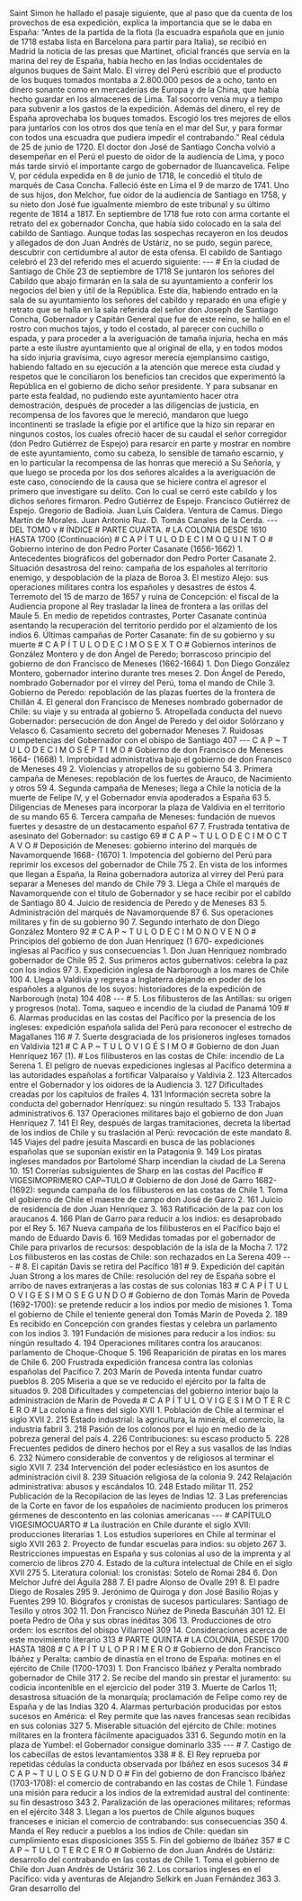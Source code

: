 Saint Simon he hallado el pasaje siguiente, que al paso que da cuenta de los provechos de esa expedición, explica la importancia que se le daba en España: “Antes de la partida de la flota (la escuadra española que en junio de 1718 estaba lista en Barcelona para partir para Italia), se recibió en Madrid la noticia de las presas que Martinet, oficial francés que servía en la marina del rey de España, había hecho en las Indias occidentales de algunos buques de Saint Malo. El virrey del Perú escribió que el producto de los buques tomados montaba a 2.800.000 pesos de a ocho, tanto en dinero sonante como en mercaderías de Europa y de la China, que había hecho guardar en los almacenes de Lima. Tal socorro venía muy a tiempo para subvenir a los gastos de la expedición. Además del dinero, el rey de España aprovechaba los buques tomados. Escogió los tres mejores de ellos para juntarlos con los otros dos que tenía en el mar del Sur, y para formar con todos una escuadra que pudiera impedir el contrabando.” Real cédula de 25 de junio de 1720. El doctor don José de Santiago Concha volvió a desempeñar en el Perú el puesto de oidor de la audiencia de Lima, y poco más tarde sirvió el importante cargo de gobernador de Iluancavelica. Felipe V, por cédula expedida en 8 de junio de 1718, le concedió el título de marqués de Casa Concha. Falleció éste en Lima el 9 de marzo de 1741. Uno de sus hijos, don Melchor, fue oidor de la audiencia de Santiago en 1758, y su nieto don José fue igualmente miembro de este tribunal y su último regente de 1814 a 1817. En septiembre de 1718 fue roto con arma cortante el retrato del ex gobernador Concha, que había sido colocado en la sala del cabildo de Santiago. Aunque todas las sospechas recayeron en los deudos y allegados de don Juan Andrés de Ustáriz, no se pudo, según parece, descubrir con certidumbre al autor de esta ofensa. El cabildo de Santiago celebró el 23 del referido mes el acuerdo siguiente: --- # En la ciudad de Santiago de Chile 23 de septiembre de 1718 Se juntaron los señores del Cabildo que abajo firmarán en la sala de su ayuntamiento a conferir los negocios del bien y útil de la República. Este día, habiendo entrado en la sala de su ayuntamiento los señores del cabildo y reparado en una efigie y retrato que se halla en la sala referida del señor don Joseph de Santiago Concha, Gobernador y Capitán General que fue de este reino, se halló en el rostro con muchos tajos, y todo el costado, al parecer con cuchillo o espada, y para proceder a la averiguación de tamaña injuria, hecha en más parte a este ilustre ayuntamiento que al original de ella, y en todos modos ha sido injuria gravísima, cuyo agresor merecía ejemplansimo castigo, habiendo faltado en su ejecución a la atención que merece esta ciudad y respetos que le conciliaron los beneficios tan crecidos que experimentó la República en el gobierno de dicho señor presidente. Y para subsanar en parte esta fealdad, no pudiendo este ayuntamiento hacer otra demostración, después de proceder a las diligencias de justicia, en recompensa de los favores que le mereció, mandaron que luego incontinenti se traslade la efigie por el artífice que la hizo sin reparar en ningunos costos, los cuales ofreció hacer de su caudal el señor corregidor (don Pedro Gutiérrez de Espejo) para resarcir en parte y mostrar en nombre de este ayuntamiento, como su cabeza, lo sensible de tamaño escarnio, y en lo particular la recompensa de las honras que mereció a Su Señoría, y que luego se proceda por los dos señores alcaldes a la averiguación de este caso, conociendo de la causa que se hiciere contra el agresor el primero que investigare su delito. Con lo cual se cerró este cabildo y los dichos señores firmaron. Pedro Gutiérrez de Espejo. Francisco Gutiérrez de Espejo. Gregorio de Badioia. Juan Luis Caldera. Ventura de Camus. Diego Martín de Morales. Juan Antonio Ruz. D. Tomás Canales de la Cerda. --- DEL TOMO v # ÍNDICE # PARTE CUARTA. # LA COLONIA DESDE 1610 HASTA 1700 (Continuación) # C A P Í T U L O D E C I M O Q U I N T O # Gobierno interino de don Pedro Porter Casanate (1656-1662) 1. Antecedentes biográficos del gobernador don Pedro Porter Casanate 2. Situación desastrosa del reino: campaña de los españoles al territorio enemigo, y despoblación de la plaza de Boroa 3. El mestizo Alejo: sus operaciones militares contra los españoles y desastres de éstos 4. Terremoto del 15 de marzo de 1657 y ruina de Concepción: el fiscal de la Audiencia propone al Rey trasladar la línea de frontera a las orillas del Maule 5. En medio de repetidos contrastes, Porter Casanate continúa asentando la recuperación del territorio perdido por el alzamiento de los indios 6. Últimas campañas de Porter Casanate: fin de su gobierno y su muerte # C A P Í T U L O D E C I M O S E X T O # Gobiernos interinos de González Montero y de don Ángel de Peredo; borrascoso principio del gobierno de don Francisco de Meneses (1662-1664) 1. Don Diego González Montero, gobernador interino durante tres meses 2. Don Ángel de Peredo, nombrado Gobernador por el virrey del Perú, toma el mando de Chile 3. Gobierno de Peredo: repoblación de las plazas fuertes de la frontera de Chillán 4. El general don Francisco de Meneses nombrado gobernador de Chile: su viaje y su entrada al gobierno 5. Atropellada conducta del nuevo Gobernador: persecución de don Ángel de Peredo y del oidor Solórzano y Velasco 6. Casamiento secreto del gobernador Meneses 7. Ruidosas competencias del Gobernador con el obispo de Santiago 407 --- C A P ~ T U L O D E C I M O S É P T I M O # Gobierno de don Francisco de Meneses 1664- (1668) 1. Improbidad administrativa bajo el gobierno de don Francisco de Meneses 49 2. Violencias y atropellos de su gobierno 54 3. Primera campaña de Meneses: repoblación de los fuertes de Arauco, de Nacimiento y otros 59 4. Segunda campaña de Meneses; llega a Chile la noticia de la muerte de Felipe IV, y el Gobernador envía apoderados a España 63 5. Diligencias de Meneses para incorporar la plaza de Valdivia en el territorio de su mando 65 6. Tercera campaña de Meneses: fundación de nuevos fuertes y desastre de un destacamento español 67 7. Frustrada tentativa de asesinato del Gobernador: su castigo 69 # C A P ~ T U L O D E C I M O C T A V O # Deposición de Meneses: gobierno interino del marqués de Navamorquende 1668- (1670) 1. Impotencia del gobierno del Perú para reprimir los excesos del gobernador de Chile 75 2. En vista de los informes que llegan a España, la Reina gobernadora autoriza al virrey del Perú para separar a Meneses del mando de Chile 79 3. Llega a Chile el marqués de Navamorquende con el título de Gobernador y se hace recibir por el cabildo de Santiago 80 4. Juicio de residencia de Peredo y de Meneses 83 5. Administración del marqués de Navamorquende 87 6. Sus operaciones militares y fin de su gobierno 90 7. Segundo interhato de don Diego González Montero 92 # C A P ~ T U L O D E C I M O N O V E N O # Principios del gobierno de don Juan Henríquez (1 670- expediciones inglesas al Pacífico y sus consecuencias 1. Don Juan Henríquez nombrado gobernador de Chile 95 2. Sus primeros actos gubernativos: celebra la paz con los indios 97 3. Expedición inglesa de Narborough a los mares de Chile 100 4. Llega a Valdivia y regresa a Inglaterra dejando en poder de los españoles a algunos de los suyos: historiadores de la expedición de Narborough (nota) 104 408 --- # 5. Los filibusteros de las Antillas: su origen y progresos (nota). Toma, saqueo e incendio de la ciudad de Panamá 109 # 6. Alarmas producidas en las costas del Pacífico por la presencia de los ingleses: expedición española salida del Perú para reconocer el estrecho de Magallanes 116 # 7. Suerte desgraciada de los prisioneros ingleses tomados en Valdivia 121 # C A P ~ T U L O V I G É S I M O # Gobierno de don Juan Henríquez 167 (1). # Los filibusteros en las costas de Chile: incendio de La Serena 1. El peligro de nuevas expediciones inglesas al Pacífico determina a las autoridades españolas a fortificar Valparaíso y Valdivia 2. 123 Altercados entre el Gobernador y los oidores de la Audiencia 3. 127 Dificultades creadas por los capítulos de frailes 4. 131 Información secreta sobre la conducta del gobernador Henríquez: su ningún resultado 5. 133 Trabajos administrativos 6. 137 Operaciones militares bajo el gobierno de don Juan Henríquez 7. 141 El Rey, después de largas tramitaciones, decreta la libertad de los indios de Chile y su traslación al Perú: revocación de este mandato 8. 145 Viajes del padre jesuita Mascardi en busca de las poblaciones españolas que se suponían existir en la Patagonia 9. 149 Los piratas ingleses mandados por Bartolomé Sharp incendian la ciudad de La Serena 10. 151 Correrías subsiguientes de Sharp en las costas del Pacífico # VIGESIMOPRIMERO CAP~TULO # Gobierno de don José de Garro 1682- (1692): segunda campaña de los filibusteros en las costas de Chile 1. Toma el gobierno de Chile el maestre de campo don José de Garro 2. 161 Juicio de residencia de don Juan Henríquez 3. 163 Ratificación de la paz con los araucanos 4. 166 Plan de Garro para reducir a los indios: es desaprobado por el Rey 5. 167 Nueva campaña de los filibusteros en el Pacífico bajo el mando de Eduardo Davis 6. 169 Medidas tomadas por el gobernador de Chile para privarlos de recursos: despoblación de la isla de la Mocha 7. 172 Los filibusteros en las costas de Chile: son rechazados en La Serena 409 --- # 8. El capitán Davis se retira del Pacífico 181 # 9. Expedición del capitán Juan Strong a los mares de Chile: resolución del rey de España sobre el arribo de naves extranjeras a las costas de sus colonias 183 # C A P Í T U L O V I G E S I M O S E G U N D O # Gobierno de don Tomás Marín de Poveda (1692-1700): se pretende reducir a los indios por medio de misiones 1. Toma el gobierno de Chile el teniente general don Tomás Marín de Poveda 2. 189 Es recibido en Concepción con grandes fiestas y celebra un parlamento con los indios 3. 191 Fundación de misiones para reducir a los indios: su ningún resultado 4. 194 Operaciones militares contra los araucanos: parlamento de Choque-Choque 5. 196 Reaparición de piratas en los mares de Chile 6. 200 Frustrada expedición francesa contra las colonias españolas del Pacífico 7. 203 Marín de Poveda intenta fundar cuatro pueblos 8. 205 Miseria a que se ve reducido el ejército por la falta de situados 9. 208 Dificultades y competencias del gobierno interior bajo la administración de Marín de Poveda # C A P Í T U L O V I G E S I M O T E R C E R O # La colonia a fines del siglo XVII 1. Población de Chile al terminar el siglo XVII 2. 215 Estado industrial: la agricultura, la minería, el comercio, la industria fabril 3. 218 Pasión de los colonos por el lujo en medio de la pobreza general del país 4. 226 Contribuciones: su escaso producto 5. 228 Frecuentes pedidos de dinero hechos por el Rey a sus vasallos de las Indias 6. 232 Número considerable de conventos y de religiosos al terminar el siglo XVII 7. 234 Intervención del poder eclesiástico en los asuntos de administración civil 8. 239 Situación religiosa de la colonia 9. 242 Relajación administrativa: abusos y escándalos 10. 248 Estado militar 11. 252 Publicación de la Recopilacion de las leyes de Indias 12. 3 Las preferencias de la Corte en favor de los españoles de nacimiento producen los primeros gérmenes de descontento en las colonias americanas --- # CAPÍTULO VIGESIMOCUARTO # La ilustración en Chile durante el siglo XVII: producciones literarias 1. Los estudios superiores en Chile al terminar el siglo XVII 263 2. Proyecto de fundar escuelas para indios: su objeto 267 3. Restricciones impuestas en España y sus colonias al uso de la imprenta y al comercio de libros 270 4. Estado de la cultura intelectual de Chile en el siglo XVII 275 5. Literatura colonial: los cronistas: Sotelo de Romai 284 6. Don Melchor Jufré del Águila 288 7. El padre Alonso de Ovalle 291 8. El padre Diego de Rosales 295 9. Jerónimo de Quiroga y don José Basilio Rojas y Fuentes 299 10. Biógrafos y cronistas de sucesos particulares: Santiago de Tesillo y otros 302 11. Don Francisco Núñez de Pineda Bascuñán 301 12. El poeta Pedro de Oña y sus obras inéditas 306 13. Producciones de otro orden: los escritos del obispo Villarroel 309 14. Consideraciones acerca de este movimiento literario 313 # PARTE QUINTA # LA COLONIA, DESDE 1700 HASTA 1808 # C A P Í T U L O P R I M E R O # Gobierno de don Francisco Ibáñez y Peralta: cambio de dinastía en el trono de España: motines en el ejército de Chile (1700-1703) 1. Don Francisco Ibáñez y Peralta nombrado gobernador de Chile 317 2. Se recibe del mando sin prestar el juramento: su codicia incontenible en el ejercicio del poder 319 3. Muerte de Carlos 11; desastrosa situación de la monarquía; proclamación de Felipe como rey de España y de las Indias 320 4. Alarmas perturbación producidas por estos sucesos en América: el Rey permite que las naves francesas sean recibidas en sus colonias 327 5. Miserable situación del ejército de Chile: motines militares en la frontera fácilmente apaciguados 331 6. Segundo motín en la plaza de Yumbel: el Gobernador consigue dominarlo 335 --- # 7. Castigo de los cabecillas de estos levantamientos 338 # 8. El Rey reprueba por repetidas cédulas la conducta observada por Ibáñez en esos sucesos 34 # C A P ~ T U L O S E G U N D O # Fin del gobierno de don Francisco Ibáñez (1703-1708): el comercio de contrabando en las costas de Chile 1. Fúndase una misión para reducir a los indios de la extremidad austral del continente: su fin desastroso 343 2. Paralización de las operaciones militares; reformas en el ejército 348 3. Llegan a los puertos de Chile algunos buques franceses e inician el comercio de contrabando: sus consecuencias 350 4. Manda el Rey reducir a pueblos a los indios de Chile: quedan sin cumplimiento esas disposiciones 355 5. Fin del gobierno de Ibáñez 357 # C A P ~ T U L O T E R C E R O # Gobierno de don Juan Andrés de Ustáriz: desarrollo del contrabando en las costas de Chile 1. Toma el gobierno de Chile don Juan Andrés de Ustáriz 36 2. Los corsarios ingleses en el Pacífico: vida y aventuras de Alejandro Selkirk en Juan Fernández 363 3. Gran desarrollo del